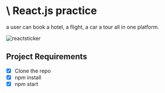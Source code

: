 
# \ React.js practice

a user can book a hotel, a flight, a car a tour all in one platform.

![reactsticker](https://user-images.githubusercontent.com/25851867/44185116-0f027700-a0d8-11e8-9ace-bdc407a5fc43.png)


## Project Requirements

* [x] Clone the repo
* [x] npm install
* [x] npm start
